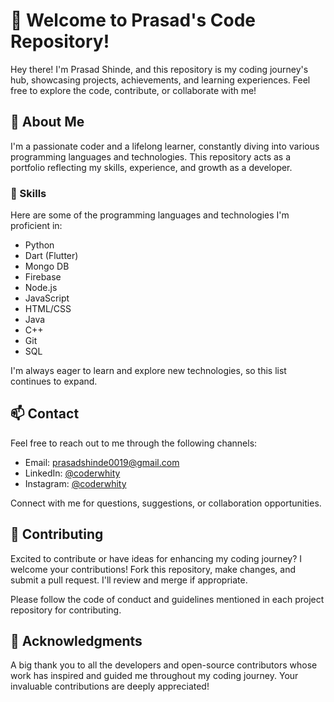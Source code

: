 # 👋 Welcome to Prasad's Code Repository!

Hey there! I'm Prasad Shinde, and this repository is my coding journey's hub, showcasing projects, achievements, and learning experiences. Feel free to explore the code, contribute, or collaborate with me!

## 🌟 About Me

I'm a passionate coder and a lifelong learner, constantly diving into various programming languages and technologies. This repository acts as a portfolio reflecting my skills, experience, and growth as a developer.

### 🚀 Skills

Here are some of the programming languages and technologies I'm proficient in:

- Python
- Dart (Flutter)
- Mongo DB
- Firebase
- Node.js
- JavaScript
- HTML/CSS
- Java
- C++
- Git
- SQL
  
I'm always eager to learn and explore new technologies, so this list continues to expand.

## 📫 Contact

Feel free to reach out to me through the following channels:

- Email: prasadshinde0019@gmail.com
- LinkedIn: [@coderwhity](www.linkedin.com/in/prasadShinde19)
- Instagram: [@coderwhity](https://www.instagram.com/coderwhity/)

Connect with me for questions, suggestions, or collaboration opportunities.

## 🤝 Contributing

Excited to contribute or have ideas for enhancing my coding journey? I welcome your contributions! Fork this repository, make changes, and submit a pull request. I'll review and merge if appropriate.

Please follow the code of conduct and guidelines mentioned in each project repository for contributing.

## 🙏 Acknowledgments

A big thank you to all the developers and open-source contributors whose work has inspired and guided me throughout my coding journey. Your invaluable contributions are deeply appreciated!

